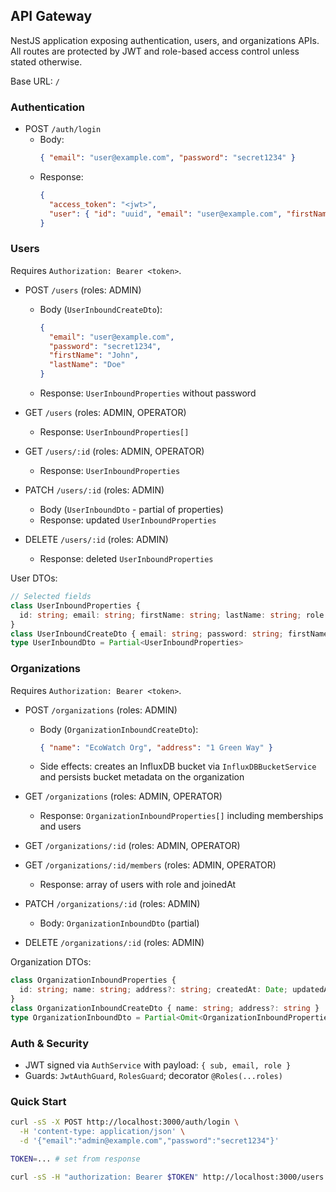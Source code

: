## API Gateway

NestJS application exposing authentication, users, and organizations APIs. All routes are protected by JWT and role-based access control unless stated otherwise.

Base URL: `/`

### Authentication

- POST `/auth/login`
  - Body:
    ```json
    { "email": "user@example.com", "password": "secret1234" }
    ```
  - Response:
    ```json
    {
      "access_token": "<jwt>",
      "user": { "id": "uuid", "email": "user@example.com", "firstName": "John", "lastName": "Doe", "role": "USER" }
    }
    ```

### Users

Requires `Authorization: Bearer <token>`.

- POST `/users` (roles: ADMIN)
  - Body (`UserInboundCreateDto`):
    ```json
    {
      "email": "user@example.com",
      "password": "secret1234",
      "firstName": "John",
      "lastName": "Doe"
    }
    ```
  - Response: `UserInboundProperties` without password

- GET `/users` (roles: ADMIN, OPERATOR)
  - Response: `UserInboundProperties[]`

- GET `/users/:id` (roles: ADMIN, OPERATOR)
  - Response: `UserInboundProperties`

- PATCH `/users/:id` (roles: ADMIN)
  - Body (`UserInboundDto` - partial of properties)
  - Response: updated `UserInboundProperties`

- DELETE `/users/:id` (roles: ADMIN)
  - Response: deleted `UserInboundProperties`

User DTOs:
```ts
// Selected fields
class UserInboundProperties {
  id: string; email: string; firstName: string; lastName: string; role: UserRole; createdAt: Date; updatedAt: Date; // password excluded
}
class UserInboundCreateDto { email: string; password: string; firstName: string; lastName: string }
type UserInboundDto = Partial<UserInboundProperties>
```

### Organizations

Requires `Authorization: Bearer <token>`.

- POST `/organizations` (roles: ADMIN)
  - Body (`OrganizationInboundCreateDto`):
    ```json
    { "name": "EcoWatch Org", "address": "1 Green Way" }
    ```
  - Side effects: creates an InfluxDB bucket via `InfluxDBBucketService` and persists bucket metadata on the organization

- GET `/organizations` (roles: ADMIN, OPERATOR)
  - Response: `OrganizationInboundProperties[]` including memberships and users

- GET `/organizations/:id` (roles: ADMIN, OPERATOR)

- GET `/organizations/:id/members` (roles: ADMIN, OPERATOR)
  - Response: array of users with role and joinedAt

- PATCH `/organizations/:id` (roles: ADMIN)
  - Body: `OrganizationInboundDto` (partial)

- DELETE `/organizations/:id` (roles: ADMIN)

Organization DTOs:
```ts
class OrganizationInboundProperties {
  id: string; name: string; address?: string; createdAt: Date; updatedAt: Date; memberships?: (OrganizationMembership & { user: User })[]
}
class OrganizationInboundCreateDto { name: string; address?: string }
type OrganizationInboundDto = Partial<Omit<OrganizationInboundProperties, 'memberships' | 'createdAt' | 'updatedAt'>>
```

### Auth & Security

- JWT signed via `AuthService` with payload: `{ sub, email, role }`
- Guards: `JwtAuthGuard`, `RolesGuard`; decorator `@Roles(...roles)`

### Quick Start

```bash
curl -sS -X POST http://localhost:3000/auth/login \
  -H 'content-type: application/json' \
  -d '{"email":"admin@example.com","password":"secret1234"}'

TOKEN=... # set from response

curl -sS -H "authorization: Bearer $TOKEN" http://localhost:3000/users
```

